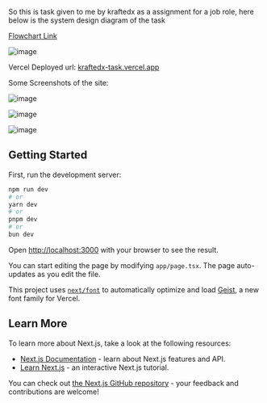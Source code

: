 So this is task given to me by kraftedx as a assignment for a job role, here below is the system design diagram of the task

[Flowchart Link](https://excalidraw.com/#json=iXxH0Ea-XinVTFsL5niQf,_vXWcavvM4EPQUlR2P1rwQ)

![image](https://github.com/user-attachments/assets/c66a0165-fb43-4507-9240-b7b71e79e3ee)

Vercel Deployed url: [kraftedx-task.vercel.app](https://kraftedx-task.vercel.app/)

Some Screenshots of the site:

![image](https://github.com/user-attachments/assets/088d71de-b04f-432c-bbcf-affa5b3f83d6)

![image](https://github.com/user-attachments/assets/27db6a68-9d72-40e6-83d5-85aab2f3f524)

![image](https://github.com/user-attachments/assets/49f208d8-49bd-4a94-80a9-1b2b2db9169f)



## Getting Started

First, run the development server:

```bash
npm run dev
# or
yarn dev
# or
pnpm dev
# or
bun dev
```

Open [http://localhost:3000](http://localhost:3000) with your browser to see the result.

You can start editing the page by modifying `app/page.tsx`. The page auto-updates as you edit the file.

This project uses [`next/font`](https://nextjs.org/docs/app/building-your-application/optimizing/fonts) to automatically optimize and load [Geist](https://vercel.com/font), a new font family for Vercel.

## Learn More

To learn more about Next.js, take a look at the following resources:

- [Next.js Documentation](https://nextjs.org/docs) - learn about Next.js features and API.
- [Learn Next.js](https://nextjs.org/learn) - an interactive Next.js tutorial.

You can check out [the Next.js GitHub repository](https://github.com/vercel/next.js) - your feedback and contributions are welcome!

